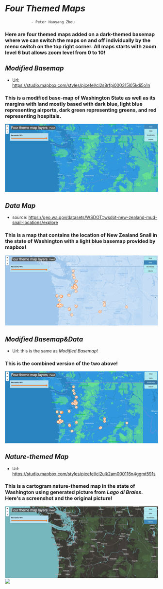 # *Four Themed Maps*
                - Peter Haoyang Zhou
                
### Here are four themed maps added on a dark-themed basemap where we can switch the maps on and off individually by the menu switch on the top right corner. All maps starts with zoom level 6 but allows zoom level from 0 to 10!

## *Modified Basemap*
- Url: https://studio.mapbox.com/styles/picefel/cl2s8rfpi000315l05kdi5o1n
### This is a modified base-map of Washington State as well as its margins with land mostly based with dark blue, light blue representing airports, dark green representing greens, and red representing hospitals.
![](./imgs/MB.png)


## *Data Map*
- source: https://geo.wa.gov/datasets/WSDOT::wsdot-new-zealand-mud-snail-locations/explore
### This is a map that contains the location of New Zealand Snail in the state of Washington with a light blue basemap provided by mapbox!
![](./imgs/D.png)


## *Modified Basemap&Data*
- Url: this is the same as *Modified Basemap*!
### This is the combined version of the two above!
![](./imgs/MB&D.png)


## *Nature-themed Map*
- Url: https://studio.mapbox.com/styles/picefel/cl2ulk2am000116n4ggmt591s
### This is a cartogram nature-themed map in the state of Washington using generated picture from *Lago di Braies*. Here's a screenshot and the original picture!
![](./imgs/N.png)
![](./imgs/lagodibraies.png)


